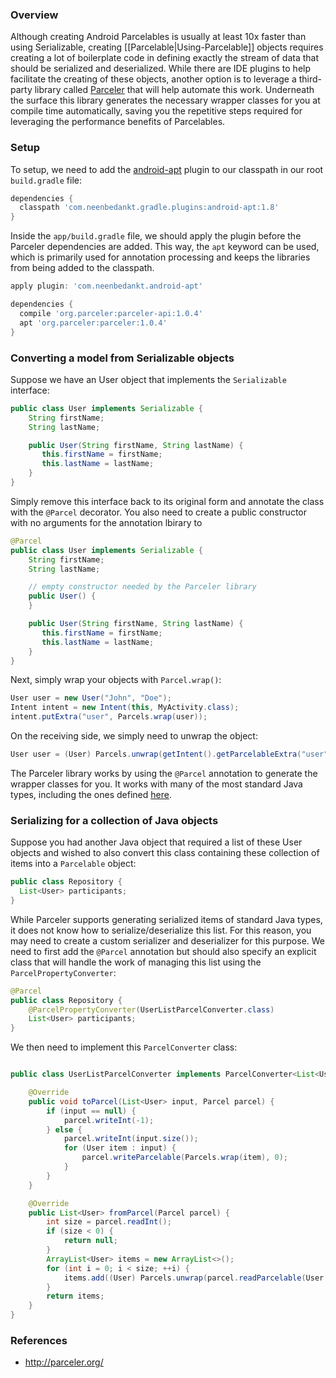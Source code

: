 ### Overview

Although creating Android Parcelables is usually at least 10x faster than using Serializable, creating [[Parcelable|Using-Parcelable]] objects requires creating a lot of boilerplate code in defining exactly the stream of data that should be serialized and deserialized.  While there are IDE plugins to help facilitate the creating of these objects, another option is to leverage a third-party library called [Parceler](https://parceler.org) that will help automate this work.   Underneath the surface this library generates the necessary wrapper classes for you at compile time automatically, saving you the repetitive steps required for leveraging the performance benefits of Parcelables.

### Setup

To setup, we need to add the [android-apt](https://bitbucket.org/hvisser/android-apt) plugin to our classpath in our root `build.gradle` file:

```gradle
dependencies {
  classpath 'com.neenbedankt.gradle.plugins:android-apt:1.8'
}
```

Inside the `app/build.gradle` file, we should apply the plugin before the Parceler dependencies are added.  This way, the `apt` keyword can be used, which is primarily used for annotation processing and keeps the libraries from being added to the classpath.

```gradle
apply plugin: 'com.neenbedankt.android-apt'

dependencies {
  compile 'org.parceler:parceler-api:1.0.4'
  apt 'org.parceler:parceler:1.0.4'
}
```

### Converting a model from Serializable objects

Suppose we have an User object that implements the `Serializable` interface:

```java
public class User implements Serializable {
    String firstName;
    String lastName;

    public User(String firstName, String lastName) {
       this.firstName = firstName;
       this.lastName = lastName;
    }
}
```

Simply remove this interface back to its original form and annotate the class with the `@Parcel` decorator.  You also need to create a public constructor with no arguments for the annotation lbirary to 

```java
@Parcel
public class User implements Serializable {
    String firstName;
    String lastName;

    // empty constructor needed by the Parceler library 
    public User() {
    }

    public User(String firstName, String lastName) {
       this.firstName = firstName;
       this.lastName = lastName;
    }
}
```

Next, simply wrap your objects with `Parcel.wrap()`:

```java
User user = new User("John", "Doe");
Intent intent = new Intent(this, MyActivity.class);
intent.putExtra("user", Parcels.wrap(user));
```

On the receiving side, we simply need to unwrap the object:

```java
User user = (User) Parcels.unwrap(getIntent().getParcelableExtra("user"));
```

The Parceler library works by using the `@Parcel` annotation to generate the wrapper classes for you.  It works with many of the most standard Java types, including the ones defined [here](https://github.com/johncarl81/parceler#parcel-attribute-types).

### Serializing for a collection of Java objects

Suppose you had another Java object that required a list of these User objects and wished to also convert this class containing these collection of items into a `Parcelable` object:

```java
public class Repository {
  List<User> participants;
}
```

While Parceler supports generating serialized items of standard Java types, it does not know how to serialize/deserialize this list.  For this reason, you may need to create a custom serializer and deserializer for this purpose.  We need to first add the `@Parcel` annotation but should also specify an explicit class that will handle the work of managing this list using the `ParcelPropertyConverter`:

```java
@Parcel
public class Repository {
    @ParcelPropertyConverter(UserListParcelConverter.class)
    List<User> participants;
}
```

We then need to implement this `ParcelConverter` class:

```java

public class UserListParcelConverter implements ParcelConverter<List<User>> {

    @Override
    public void toParcel(List<User> input, Parcel parcel) {
        if (input == null) {
            parcel.writeInt(-1);
        } else {
            parcel.writeInt(input.size());
            for (User item : input) {
                parcel.writeParcelable(Parcels.wrap(item), 0);
            }
        }
    }

    @Override
    public List<User> fromParcel(Parcel parcel) {
        int size = parcel.readInt();
        if (size < 0) {
            return null;
        }
        ArrayList<User> items = new ArrayList<>();
        for (int i = 0; i < size; ++i) {
            items.add((User) Parcels.unwrap(parcel.readParcelable(User.class.getClassLoader())));
        }
        return items;
    }
}
```

### References

* <http://parceler.org/>
